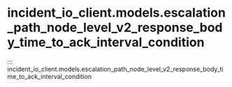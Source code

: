 # incident_io_client.models.escalation_path_node_level_v2_response_body_time_to_ack_interval_condition

::: incident_io_client.models.escalation_path_node_level_v2_response_body_time_to_ack_interval_condition
